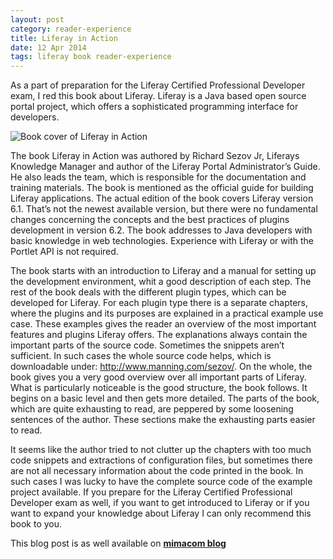 ```yaml
---
layout: post
category: reader-experience
title: Liferay in Action
date: 12 Apr 2014
tags: liferay book reader-experience
---
```


As a part of preparation for the Liferay Certified Professional Developer exam, I red this book about Liferay. Liferay is a Java based open source portal project, which offers a sophisticated programming interface for developers.

<div class="inline-img-left">
    <img src="http://www.manning.com/sezov/sezov_cover150.jpg" alt="Book cover of Liferay in Action"/>
</div>

The book Liferay in Action was authored by Richard Sezov Jr, Liferays Knowledge Manager and author of the Liferay Portal Administrator’s Guide. He also leads the team, which is responsible for the documentation and training materials. The book is mentioned as the official guide for building Liferay applications. The actual edition of the book covers Liferay version 6.1. That’s not the newest available version, but there were no fundamental changes concerning the concepts and the best practices of plugins development in version 6.2. The book addresses to Java developers with basic knowledge in web technologies. Experience with Liferay or with the Portlet API is not required.

The book starts with an introduction to Liferay and a manual for setting up the development environment, whit a good description of each step. The rest of the book deals with the different plugin types, which can be developed for Liferay. For each plugin type there is a separate chapters, where the plugins and its purposes are explained in a practical example use case. These examples gives the reader an overview of the most important features and plugins Liferay offers. The explanations always contain the important parts of the source code. Sometimes the snippets aren’t sufficient. In such cases the whole source code helps, which is downloadable under: http://www.manning.com/sezov/.
On the whole, the book gives you a very good overview over all important parts of Liferay. What is particularly noticeable is the good structure, the book follows. It begins on a basic level and then gets more detailed. The parts of the book, which are quite exhausting to read, are peppered by some loosening sentences of the author. These sections make the exhausting parts easier to read.

It seems like the author tried to not clutter up the chapters with too much code snippets and extractions of configuration files, but sometimes there are not all necessary information about the code printed in the book. In such cases I was lucky to have the complete source code of the example project available. If you prepare for the Liferay Certified Professional Developer exam as well, if you want to get introduced to Liferay or if you want to expand your knowledge about Liferay I can only recommend this book to you.


This blog post is as well available on [__mimacom blog__](http://blog.mimacom.com/)
